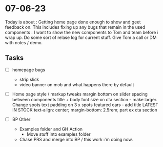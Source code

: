 # 07-06-23

Today is about :
Getting home page done enough to show and geet feedback on. This includes fixing up any bugs that remain in the used components :
I want to show the new components to Tom and team before i wrap up. Do some sort of relase log for current stuff. Give Tom a call or DM with notes / demo.


## Tasks
- [ ] homepage bugs
    - strip slick
    - video banner on mob and what happens there by default

- [ ] Home page style / markup tweaks
margin bottom on slider
spacing between components
title + body font size on cta section - make larger. Change spots text
padding on 3 x spots
featured cars - add title
LATEST IN STOCK
text-align: center;
margin-bottom: 2.5rem;
part ex cta section

- [ ] BP Other
    - Examples folder and GH Action
        - Move stuff into examples folder
    - Chase PRS and merge into BP / this work i'm doing now.